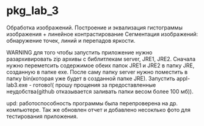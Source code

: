 # pkg_lab_3
Обработка изображений. Построение и эквализация гистограммы изображения + линейное контрастирование
Сегментация изображений: обнаружение точек, линий и перепадов яркости.

WARNING
для того чтобы запустить приложение нужно разархивировать zip архивы с библитлекам server, JRE1, JRE2.
Сначала нужно переметсить содержимое обеих папок JRE1 и JRE2 в папку JRE, созданную в папке exe.
После саму папку server нужно поместить в папку bin(которая уже будет в созданной папке JRE).
Запустить appl-lab3.exe - готово!( прошу прощения за предоставленные неудобства(github отказывается заливать папки весом более 100 мб)).

upd: работоспособность программы была перепроверена на др. компьютере. Так же обновлен отчет и добавлено несоклько фото для тестирования приложения.

